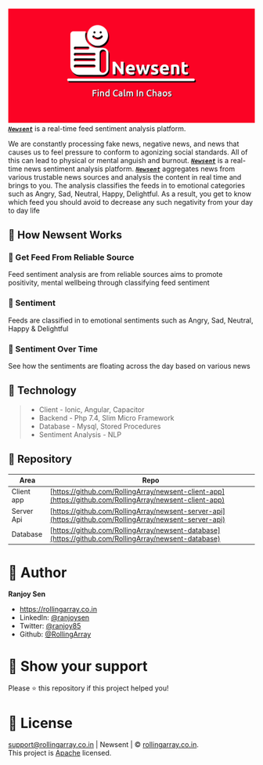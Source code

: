 

![Newsent logo](https://github.com/RollingArray/newsent-client-app/blob/DEV/src/assets/images/og-image.jpg?raw=true)
***[`Newsent`](http://newsent.rollingarray.co.in/)***  is a real-time feed sentiment analysis platform.

We are constantly processing fake news, negative news, and news that causes us to feel  pressure to conform to agonizing social standards. All of this can lead to physical or mental anguish and burnout. ***[`Newsent`](http://newsent.rollingarray.co.in/)*** is a real-time news sentiment analysis platform. ***[`Newsent`](http://newsent.rollingarray.co.in/)***  aggregates news from various trustable news sources and analysis the content in real time and brings to you. The analysis classifies the feeds in to emotional categories such as Angry, Sad, Neutral, Happy, Delightful. As a result, you get to know which feed you should avoid to decrease any such negativity from your day to day life

## :large_blue_circle: How Newsent Works

### :large_blue_circle: Get Feed From Reliable Source
Feed sentiment analysis are from reliable sources aims to promote positivity, mental wellbeing through classifying feed sentiment

### :large_blue_circle: Sentiment
Feeds are classified in to emotional sentiments such as Angry, Sad, Neutral, Happy & Delightful

### :large_blue_circle: Sentiment Over Time
See how the sentiments are floating across the day based on various news

## :large_blue_circle: Technology
> * Client - Ionic, Angular, Capacitor 
> * Backend - Php 7.4, Slim Micro Framework
> * Database - Mysql, Stored Procedures
> * Sentiment Analysis - NLP

## :small_orange_diamond: Repository
| Area | Repo |
|---|---|
| Client app | [https://github.com/RollingArray/newsent-client-app](https://github.com/RollingArray/newsent-client-app) |
| Server Api | [https://github.com/RollingArray/newsent-server-api](https://github.com/RollingArray/newsent-server-api) |
| Database | [https://github.com/RollingArray/newsent-database](https://github.com/RollingArray/newsent-database) |


# :large_blue_circle: Author
**Ranjoy Sen**

- https://rollingarray.co.in
- LinkedIn: [@ranjoysen](Https://www.Linkedin.Com/in/ranjoysen)
- Twitter: [@ranjoy85](Https://twitter.Com/ranjoy85)
- Github: [@RollingArray](https://github.com/RollingArray)

# :large_blue_circle: Show your support

Please ⭐️ this repository if this project helped you!


# :large_blue_circle: License
support@rollingarray.co.in | Newsent | © [rollingarray.co.in](http://rollingarray.co.in/).<br />
This project is [Apache](https://github.com/RollingArray/newsent-client-app/blob/main/LICENSE) licensed.

